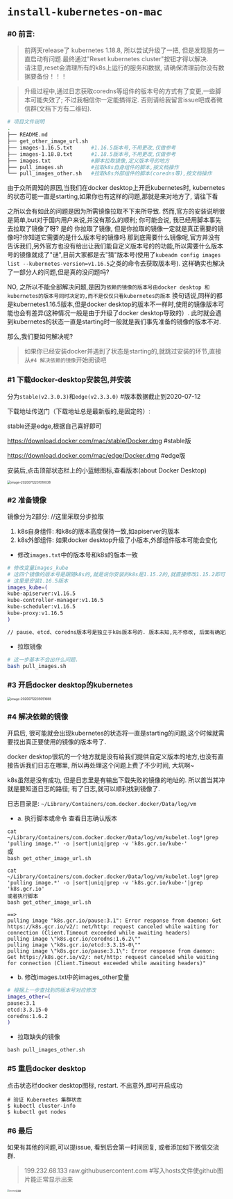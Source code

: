 # `install-kubernetes-on-mac`

### #0 前言:

> 前两天release了 kubernetes 1.18.8, 所以尝试升级了一把, 但是发现服务一直启动有问题.最终通过"Reset kubernetes cluster"按钮才得以解决.  
> 请注意,reset会清理所有的k8s上运行的服务和数据, 请确保清理前你没有数据要备份！！！  

> 升级过程中,通过日志获取coredns等组件的版本号的方式有了变更,一些脚本可能失效了; 不过我相信你一定能搞得定. 否则请给我留言issue吧或者微信群(文档下方有二维码).  

```bash
# 项目文件说明
.
├── README.md
├── get_other_image_url.sh
├── images-1.16.5.txt      #1.16.5版本号,不用更改,仅做参考
├── images-1.18.8.txt      #1.18.5版本号,不用更改,仅做参考
├── images.txt             #脚本拉取镜像,定义版本号的地方
├── pull_images.sh         #拉取k8s自身组件的脚本,按文档操作
└── pull_images_other.sh   #拉取k8s外部组件的脚本(coredns等),按文档操作
```

由于众所周知的原因,当我们在docker desktop上开启kubernetes时, kubernetes的状态可能一直是starting,如果你也有这样的问题,那就是来对地方了, 请往下看

之所以会有如此的问题是因为所需镜像拉取不下来所导致. 然而,官方的安装说明很是简单,but对于国内用户来说,并没有那么的顺利; 你可能会说, 我已经用脚本事先去拉取了镜像了呀? 是的 你拉取了镜像, 但是你拉取的镜像一定就是真正需要的镜像吗?你知道它需要的是什么版本号的镜像吗 那到底需要什么镜像呢,官方并没有告诉我们,另外官方也没有给出让我们能自定义版本号的的功能,所以需要什么版本号的镜像就成了"谜",目前大家都是去"猜"版本号(使用了`kubeadm config images list --kubernetes-version=v1.16.5`之类的命令去获取版本号). 这样确实也解决了一部分人的问题,但是真的没问题吗? 

NO, 之所以不能全部解决问题,是因为`依赖的镜像的版本号由docker desktop 和kubernetes的版本号同时决定的,而不是仅仅只看kubernetes的版本`  换句话说,同样的都是kubernetes1.16.5版本,但是docker desktop的版本不一样时,使用的镜像版本可能也会有差异(这种情况一般是由于升级了docker desktop导致的）. 此时就会遇到kubernetes的状态一直是starting时一般就是我们事先准备的镜像的版本不对.

那么,我们要如何解决呢?

> 如果你已经安装docker并遇到了状态是starting的,就跳过安装的环节,直接从`#4 解决依赖的镜像`开始阅读吧

### #1 下载docker-desktop安装包,并安装

分为`stable(v2.3.0.3)`和`edge(v2.3.3.0)`  #版本数据截止到2020-07-12

下载地址传送门（下载地址总是最新版的,是固定的）:

 stable还是edge,根据自己喜好即可

https://download.docker.com/mac/stable/Docker.dmg  #stable版

https://download.docker.com/mac/edge/Docker.dmg    #edge版

安装后,点击顶部状态栏上的小蓝鲸图标,查看版本(about Docker Desktop)

<img src="https://note.youdao.com/yws/public/resource/bf8752018b5bf8e4d9b8185e121cbddb/xmlnote/30260C0367044C1C9C0AFF04BADDA727/12771" alt="image-20200712231010038" style="zoom:50%;" />

### #2 准备镜像
镜像分为2部分:   //这里采取分步拉取   
1. k8s自身组件: 和k8s的版本高度保持一致,如apiserver的版本    
2. k8s外部组件: 如果docker desktop升级了小版本,外部组件版本可能会变化   

- 修改`images.txt`中的版本号和k8s的版本一致

```bash
# 修改变量images_kube
# 这四个镜像的版本号是跟随k8s的,就是说你安装的k8s是1.15.2的,就直接修改1.15.2即可
# 这里是安装1.16.5版本
images_kube=(
kube-apiserver:v1.16.5
kube-controller-manager:v1.16.5
kube-scheduler:v1.16.5
kube-proxy:v1.16.5
)

// pause、etcd、coredns版本号是独立于k8s版本号的. 版本未知,先不修改, 后面有确定版本的办法
```

- 拉取镜像

```bash
# 这一步基本不会出什么问题.
bash pull_images.sh
```
### #3 开启docker desktop的kubernetes

<img src="https://note.youdao.com/yws/public/resource/bf8752018b5bf8e4d9b8185e121cbddb/xmlnote/32BD0E3A398F468F840CCFFED61A2030/12770" alt="image-20200712235051688" style="zoom:50%;" />

### #4 解决依赖的镜像

开启后, 很可能就会出现kubernetes的状态将一直是starting的问题,这个时候就需要找出真正要使用的镜像的版本号了.

docker desktop很坑的一个地方就是没有给我们提供自定义版本的地方,也没有直接告诉我们日志在哪里, 所以再处理这个问题上费了不少时间, 大坑啊~

k8s虽然是没有成功, 但是日志里是有输出下载失败的镜像的地址的. 所以首当其冲就是要知道日志的路径; 有了日志,就可以顺利找到镜像了.

日志目录是: `~/Library/Containers/com.docker.docker/Data/log/vm`

- a. 执行脚本或命令 查看日志确认版本

`cat ~/Library/Containers/com.docker.docker/Data/log/vm/kubelet.log*|grep 'pulling image.*' -o |sort|uniq|grep -v 'k8s.gcr.io/kube-'`  
或  
`bash get_other_image_url.sh`

```
cat ~/Library/Containers/com.docker.docker/Data/log/vm/kubelet.log*|grep 'pulling image.*' -o |sort|uniq|grep -v 'k8s.gcr.io/kube-'|grep 'k8s.gcr.io'
或者执行脚本
bash get_other_image_url.sh

==>
pulling image "k8s.gcr.io/pause:3.1": Error response from daemon: Get https://k8s.gcr.io/v2/: net/http: request canceled while waiting for connection (Client.Timeout exceeded while awaiting headers)
pulling image \"k8s.gcr.io/coredns:1.6.2\""
pulling image \"k8s.gcr.io/etcd:3.3.15-0\""
pulling image \"k8s.gcr.io/pause:3.1\": Error response from daemon: Get https://k8s.gcr.io/v2/: net/http: request canceled while waiting for connection (Client.Timeout exceeded while awaiting headers)"
```

- b. 修改images.txt中的images_other变量
```bash
# 根据上一步查找到的版本号对应修改
images_other=(
pause:3.1
etcd:3.3.15-0
coredns:1.6.2
)
```
- 拉取缺失的镜像

```
bash pull_images_other.sh
```

### #5 重启docker desktop

点击状态栏docker desktop图标, restart. 不出意外,即可开启成功

```
# 验证 Kubernetes 集群状态
$ kubectl cluster-info
$ kubectl get nodes
```

### #6 最后

如果有其他的问题,可以提issue, 看到后会第一时间回复, 或者添加如下微信交流群.
> 199.232.68.133 raw.githubusercontent.com  #写入hosts文件使github图片能正常显示出来  
<img src="https://raw.githubusercontent.com/neo515/install-kubernetes-on-mac/master/pics/WechatIMG5.jpeg" alt="wechat交流群" style="zoom:30%;" />

